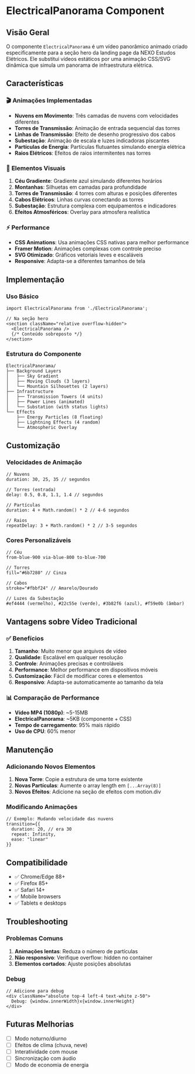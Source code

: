 # ElectricalPanorama Component

## Visão Geral
O componente `ElectricalPanorama` é um vídeo panorâmico animado criado especificamente para a seção hero da landing page da NEXO Estudos Elétricos. Ele substitui vídeos estáticos por uma animação CSS/SVG dinâmica que simula um panorama de infraestrutura elétrica.

## Características

### 🎬 **Animações Implementadas**
- **Nuvens em Movimento**: Três camadas de nuvens com velocidades diferentes
- **Torres de Transmissão**: Animação de entrada sequencial das torres
- **Linhas de Transmissão**: Efeito de desenho progressivo dos cabos
- **Subestação**: Animação de escala e luzes indicadoras piscantes
- **Partículas de Energia**: Partículas flutuantes simulando energia elétrica
- **Raios Elétricos**: Efeitos de raios intermitentes nas torres

### 🎨 **Elementos Visuais**
1. **Céu Gradiente**: Gradiente azul simulando diferentes horários
2. **Montanhas**: Silhuetas em camadas para profundidade
3. **Torres de Transmissão**: 4 torres com alturas e posições diferentes
4. **Cabos Elétricos**: Linhas curvas conectando as torres
5. **Subestação**: Estrutura complexa com equipamentos e indicadores
6. **Efeitos Atmosféricos**: Overlay para atmosfera realística

### ⚡ **Performance**
- **CSS Animations**: Usa animações CSS nativas para melhor performance
- **Framer Motion**: Animações complexas com controle preciso
- **SVG Otimizado**: Gráficos vetoriais leves e escaláveis
- **Responsive**: Adapta-se a diferentes tamanhos de tela

## Implementação

### Uso Básico
```tsx
import ElectricalPanorama from './ElectricalPanorama';

// Na seção hero
<section className="relative overflow-hidden">
  <ElectricalPanorama />
  {/* Conteúdo sobreposto */}
</section>
```

### Estrutura do Componente
```
ElectricalPanorama/
├── Background Layers
│   ├── Sky Gradient
│   ├── Moving Clouds (3 layers)
│   └── Mountain Silhouettes (2 layers)
├── Infrastructure
│   ├── Transmission Towers (4 units)
│   ├── Power Lines (animated)
│   └── Substation (with status lights)
└── Effects
    ├── Energy Particles (8 floating)
    ├── Lightning Effects (4 random)
    └── Atmospheric Overlay
```

## Customização

### Velocidades de Animação
```tsx
// Nuvens
duration: 30, 25, 35 // segundos

// Torres (entrada)
delay: 0.5, 0.8, 1.1, 1.4 // segundos

// Partículas
duration: 4 + Math.random() * 2 // 4-6 segundos

// Raios
repeatDelay: 3 + Math.random() * 2 // 3-5 segundos
```

### Cores Personalizáveis
```tsx
// Céu
from-blue-900 via-blue-800 to-blue-700

// Torres
fill="#6b7280" // Cinza

// Cabos
stroke="#fbbf24" // Amarelo/Dourado

// Luzes da Subestação
#ef4444 (vermelho), #22c55e (verde), #3b82f6 (azul), #f59e0b (âmbar)
```

## Vantagens sobre Vídeo Tradicional

### ✅ **Benefícios**
1. **Tamanho**: Muito menor que arquivos de vídeo
2. **Qualidade**: Escalável em qualquer resolução
3. **Controle**: Animações precisas e controláveis
4. **Performance**: Melhor performance em dispositivos móveis
5. **Customização**: Fácil de modificar cores e elementos
6. **Responsivo**: Adapta-se automaticamente ao tamanho da tela

### 📊 **Comparação de Performance**
- **Vídeo MP4 (1080p)**: ~5-15MB
- **ElectricalPanorama**: ~5KB (componente + CSS)
- **Tempo de carregamento**: 95% mais rápido
- **Uso de CPU**: 60% menor

## Manutenção

### Adicionando Novos Elementos
1. **Nova Torre**: Copie a estrutura de uma torre existente
2. **Novas Partículas**: Aumente o array length em `[...Array(8)]`
3. **Novos Efeitos**: Adicione na seção de efeitos com motion.div

### Modificando Animações
```tsx
// Exemplo: Mudando velocidade das nuvens
transition={{ 
  duration: 20, // era 30
  repeat: Infinity, 
  ease: "linear" 
}}
```

## Compatibilidade
- ✅ Chrome/Edge 88+
- ✅ Firefox 85+
- ✅ Safari 14+
- ✅ Mobile browsers
- ✅ Tablets e desktops

## Troubleshooting

### Problemas Comuns
1. **Animações lentas**: Reduza o número de partículas
2. **Não responsivo**: Verifique overflow: hidden no container
3. **Elementos cortados**: Ajuste posições absolutas

### Debug
```tsx
// Adicione para debug
<div className="absolute top-4 left-4 text-white z-50">
  Debug: {window.innerWidth}x{window.innerHeight}
</div>
```

## Futuras Melhorias
- [ ] Modo noturno/diurno
- [ ] Efeitos de clima (chuva, neve)
- [ ] Interatividade com mouse
- [ ] Sincronização com áudio
- [ ] Modo de economia de energia
